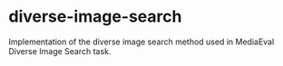 # diverse-image-search
Implementation of the diverse image search method used in MediaEval Diverse Image Search task.
